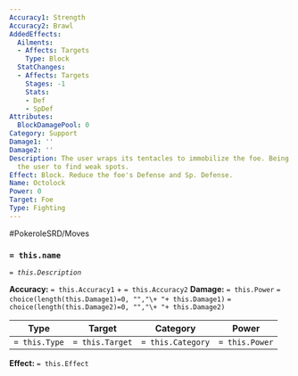 ```yaml
---
Accuracy1: Strength
Accuracy2: Brawl
AddedEffects:
  Ailments:
  - Affects: Targets
    Type: Block
  StatChanges:
  - Affects: Targets
    Stages: -1
    Stats:
    - Def
    - SpDef
Attributes:
  BlockDamagePool: 0
Category: Support
Damage1: ''
Damage2: ''
Description: The user wraps its tentacles to immobilize the foe. Being so close enables
  the user to find weak spots.
Effect: Block. Reduce the foe's Defense and Sp. Defense.
Name: Octolock
Power: 0
Target: Foe
Type: Fighting
---
```


#PokeroleSRD/Moves

### `= this.name`
*`= this.Description`*

**Accuracy:** `= this.Accuracy1` + `= this.Accuracy2`
**Damage:** `= this.Power` `= choice(length(this.Damage1)=0, "","\+ "+ this.Damage1)` `= choice(length(this.Damage2)=0, "","\+ "+ this.Damage2)`

| Type          | Target          | Category          | Power          |
| ------------- | --------------- | ----------------  | -------------- |
| `= this.Type` | `= this.Target` | `= this.Category` | `= this.Power` | 

**Effect:** `= this.Effect`